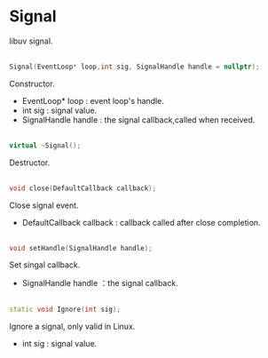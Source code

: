 # Signal
libuv signal.
<br></br>
```C++
Signal(EventLoop* loop,int sig, SignalHandle handle = nullptr);
```
Constructor.
* EventLoop* loop : event loop's handle.
* int sig : signal value.
* SignalHandle handle : the signal callback,called when received.
<br></br>

```C++
virtual ~Signal();
```
Destructor.
<br></br>

```C++
void close(DefaultCallback callback);
```
Close signal event.
* DefaultCallback callback : callback called after close completion.
<br></br>


```C++
void setHandle(SignalHandle handle);
```
Set singal callback.
* SignalHandle handle ：the signal callback.
<br></br>

```C++
static void Ignore(int sig);
```
Ignore a signal, only valid in Linux.
* int sig : signal value.
<br></br>
